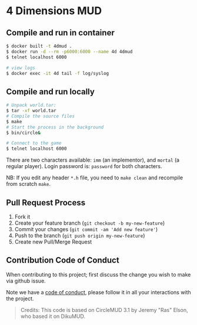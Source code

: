 # 4 Dimensions MUD

## Compile and run in container
```bash
$ docker built -t 4dmud .
$ docker run -d --rm -p6000:6000 --name 4d 4dmud
$ telnet localhost 6000

# view logs
$ docker exec -it 4d tail -f log/syslog
```

## Compile and run locally
```bash
# Unpack world.tar:
$ tar -xf world.tar
# Compile the source files
$ make
# Start the process in the background
$ bin/circle&

# Connect to the game
$ telnet localhost 6000
```

There are two characters available: `imm` (an implementor), and `mortal` (a regular player).
Login password is: `password` for both characters.

NB: If you edit any header `*.h` file, you need to `make clean` and recompile from scratch `make`.

## Pull Request Process
1. Fork it
2. Create your feature branch (`git checkout -b my-new-feature`)
3. Commit your changes (`git commit -am 'Add new feature'`)
4. Push to the branch (`git push origin my-new-feature`)
5. Create new Pull/Merge Request

## Contribution Code of Conduct
When contributing to this project; first discuss the change you wish to make via github issue.

Note we have a [code of conduct](./CODE_OF_CONDUCT.md), please follow it in all your interactions with the project.

>Credits: This code is based on CircleMUD 3.1 by Jeremy "Ras" Elson, who based it on DikuMUD.
